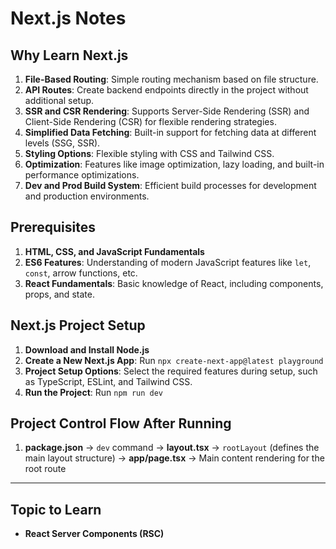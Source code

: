# Next.js Notes

## Why Learn Next.js

1. **File-Based Routing**: Simple routing mechanism based on file structure.
2. **API Routes**: Create backend endpoints directly in the project without additional setup.
3. **SSR and CSR Rendering**: Supports Server-Side Rendering (SSR) and Client-Side Rendering (CSR) for flexible rendering strategies.
4. **Simplified Data Fetching**: Built-in support for fetching data at different levels (SSG, SSR).
5. **Styling Options**: Flexible styling with CSS and Tailwind CSS.
6. **Optimization**: Features like image optimization, lazy loading, and built-in performance optimizations.
7. **Dev and Prod Build System**: Efficient build processes for development and production environments.

## Prerequisites

1. **HTML, CSS, and JavaScript Fundamentals**
2. **ES6 Features**: Understanding of modern JavaScript features like `let`, `const`, arrow functions, etc.
3. **React Fundamentals**: Basic knowledge of React, including components, props, and state.

## Next.js Project Setup

1. **Download and Install Node.js**
2. **Create a New Next.js App**: Run `npx create-next-app@latest playground`
3. **Project Setup Options**: Select the required features during setup, such as TypeScript, ESLint, and Tailwind CSS.
4. **Run the Project**: Run `npm run dev`

## Project Control Flow After Running

1. **package.json** → `dev` command → **layout.tsx** → `rootLayout` (defines the main layout structure) → **app/page.tsx** → Main content rendering for the root route

---

## Topic to Learn

- **React Server Components (RSC)**
